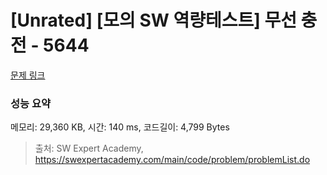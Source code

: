 # [Unrated] [모의 SW 역량테스트] 무선 충전 - 5644 

[문제 링크](https://swexpertacademy.com/main/code/problem/problemDetail.do?contestProbId=AWXRDL1aeugDFAUo) 

### 성능 요약

메모리: 29,360 KB, 시간: 140 ms, 코드길이: 4,799 Bytes



> 출처: SW Expert Academy, https://swexpertacademy.com/main/code/problem/problemList.do
